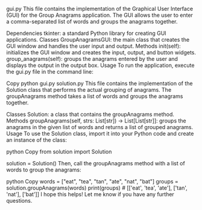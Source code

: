 gui.py
This file contains the implementation of the Graphical User Interface (GUI) for the Group Anagrams application. The GUI allows the user to enter a comma-separated list of words and groups the anagrams together.

Dependencies
tkinter: a standard Python library for creating GUI applications.
Classes
GroupAnagramsGUI: the main class that creates the GUI window and handles the user input and output.
Methods
init(self): initializes the GUI window and creates the input, output, and button widgets.
group_anagrams(self): groups the anagrams entered by the user and displays the output in the output box.
Usage
To run the application, execute the gui.py file in the command line:

Copy
python gui.py
solution.py
This file contains the implementation of the Solution class that performs the actual grouping of anagrams. The groupAnagrams method takes a list of words and groups the anagrams together.

Classes
Solution: a class that contains the groupAnagrams method.
Methods
groupAnagrams(self, strs: List[str]) -> List[List[str]]: groups the anagrams in the given list of words and returns a list of grouped anagrams.
Usage
To use the Solution class, import it into your Python code and create an instance of the class:

python
Copy
from solution import Solution

solution = Solution()
Then, call the groupAnagrams method with a list of words to group the anagrams:

python
Copy
words = ["eat", "tea", "tan", "ate", "nat", "bat"]
groups = solution.groupAnagrams(words)
print(groups)  # [['eat', 'tea', 'ate'], ['tan', 'nat'], ['bat']]
I hope this helps! Let me know if you have any further questions.
